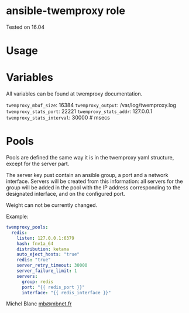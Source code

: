 ansible-twemproxy role
======================

Tested on 16.04

# Usage

# Variables

All variables can be found at twemproxy documentation.

`twemproxy_mbuf_size`: 16384
`twemproxy_output`: /var/log/twemproxy.log
`twemproxy_stats_port`: 22221
`twemproxy_stats_addr`: 127.0.0.1
`twemproxy_stats_interval`: 30000 # msecs

# Pools

Pools are defined the same way it is in the twemproxy yaml structure, except for the server part.

The server key pust contain an ansible group, a port and a network interface.
Servers will be created from this information: all servers for the group will
be added in the pool with the IP address corresponding to the designated
interface, and on the configured port.

Weight can not be currently changed.

Example:

```yaml
twemproxy_pools:
  redis:
    listen: 127.0.0.1:6379
    hash: fnv1a_64
    distribution: ketama
    auto_eject_hosts: "true"
    redis: "true"
    server_retry_timeout: 30000
    server_failure_limit: 1
    servers:
      group: redis
      port: "{{ redis_port }}"
      interface: "{{ redis_interface }}"
```



Michel Blanc <mb@mbnet.fr>

